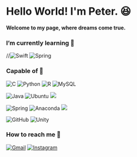 # Hello World! I'm Peter. 😆

**Welcome to my page, 
where dreams come true.**



### I’m currently learning 💩
//![Swift](https://img.shields.io/badge/swift-F54A2A?style=for-the-badge&logo=swift&logoColor=white)
![Spring](https://img.shields.io/badge/spring-%236DB33F.svg?style=for-the-badge&logo=spring&logoColor=white)


### Capable of 💪

![C](https://img.shields.io/badge/c-%2300599C.svg?style=for-the-badge&logo=c&logoColor=white)
![Python](https://img.shields.io/badge/python-3670A0?style=for-the-badge&logo=python&logoColor=ffdd54)
![R](https://img.shields.io/badge/r-%23276DC3.svg?style=for-the-badge&logo=r&logoColor=white)
![MySQL](https://img.shields.io/badge/mysql-%2300f.svg?style=for-the-badge&logo=mysql&logoColor=white)

![Java](https://img.shields.io/badge/java-%23ED8B00.svg?style=for-the-badge&logo=openjdk&logoColor=white)
![Ubuntu](https://img.shields.io/badge/Ubuntu-E95420?style=for-the-badge&logo=ubuntu&logoColor=white)
<img src="https://img.shields.io/badge/git-F05032?style=for-the-badge&logo=git&logoColor=white">


 ![Spring](https://img.shields.io/badge/spring-%236DB33F.svg?style=for-the-badge&logo=spring&logoColor=white)
 ![Anaconda](https://img.shields.io/badge/Anaconda-%2344A833.svg?style=for-the-badge&logo=anaconda&logoColor=white)
<img src="https://img.shields.io/badge/springboot-6DB33F?style=for-the-badge&logo=springboot&logoColor=white">




![GitHub](https://img.shields.io/badge/github-%23121011.svg?style=for-the-badge&logo=github&logoColor=white)
![Unity](https://img.shields.io/badge/unity-%23000000.svg?style=for-the-badge&logo=unity&logoColor=white)


### How to reach me 🙋
[![Gmail](https://img.shields.io/badge/Gmail-D14836?style=for-the-badge&logo=gmail&logoColor=white)](mailto:peteryu24@naver.com)
[![Instagram](https://img.shields.io/badge/Instagram-%23E4405F.svg?style=for-the-badge&logo=Instagram&logoColor=white)](https://www.instagram.com/pace.non.trovo/)

  






